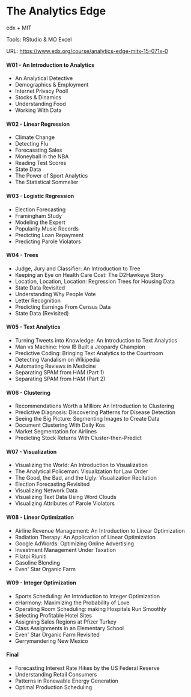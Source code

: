 # The Analytics Edge


edx + MIT

Tools: RStudio & MO Excel

URL: https://www.edx.org/course/analytics-edge-mitx-15-071x-0


#### W01 - An Introduction to Analytics

- An Analytical Detective
- Demographics & Employment
- Internet Privacy Pooll
- Stocks & Dinamics
- Understanding Food
- Working With Data


#### W02 - Linear Regression

- Climate Change
- Detecting Flu
- Forecassting Sales
- Moneyball in the NBA
- Reading Test Scores
- State Data
- The Power of Sport Analytics
- The Statistical Sommelier


#### W03 - Logistic Regression

- Election Forecasting
- Framingham Study
- Modeling the Expert
- Popularity Music Records
- Predicting Loan Repayment
- Predicting Parole Violators


#### W04 - Trees

- Judge, Jury and Classifier: An Introduction to Tree
- Keeping an Eye on Health Care Cost: The D2Hawkeye Story
- Location, Location, Location: Regression Trees for Housing Data
- State Data Revisited
- Understanding Why People Vote
- Letter Recognition
- Predicting Earnings From Census Data
- State Data (Revisited)

#### W05 - Text Analytics

- Turning Tweets into Knowledge: An Introduction to Text Analytics
- Man vs Machine: How IB Built a Jeopardy Champion
- Predictive Coding: Bringing Text Analytics to the Courtroom
- Detecting Vandalism on Wikipedia
- Automating Reviews in Medicine
- Separating SPAM from HAM (Part 1)
- Separating SPAM from HAM (Part 2) 

#### W06 - Clustering

- Recommendations Worth a MIllion: An Introduction to Clustering
- Predictive Diagnosis: Discovering Patterns for Disease Detection
- Seeing the Big Picture: Segmenting Images to Create Data
- Document Clustering With Daily Kos
- Market Segmentation for Airlines
- Predicting Stock Returns With Cluster-then-Predict

#### W07 - Visualization

- Visualizing the World: An Introduction to Visualization
- The Analytical Policeman: Visualization for Law Order
- The Good, the Bad, and the Ugly: Visualization Recitation
- Election Forecasting Revisited
- Visualizing Network Data
- Visualizing Text Data Using Word Clouds
- Visualizing Attributes of Parole Violators

#### W08 - Linear Optimization

- Airline Revenue Management: An Introduction to Linear Optimization
- Radiation Therapy: An Application of Linear Optimization
- Google AdWords: Optimizing Online Advertising
- Investment Management Under Taxation
- Filatoi Riuniti
- Gasoline Blending
- Even' Star Organic Farm

#### W09 - Integer Optimization

- Sports Scheduling: An Introduction to Integer Optimization
- eHarmony: Maximizing the Probability of Love
- Operating Room Scheduling: making Hospitals Run Smoothly
- Selecting Profitable Hotel Sites
- Assigning Sales Regions at Pfizer Turkey
- Class Assignments in an Elementary School
- Even' Star Organic Farm Revisited
- Gerrymandering New Mexico

#### Final

- Forecasting Interest Rate Hikes by the US Federal Reserve
- Understanding Retail Consumers
- Patterns in Renewable Energy Generation
- Optimal Production Scheduling

